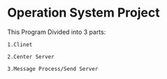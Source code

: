 # Operation System Project

This Program Divided into 3 parts:
  
	1.Clinet
  
	2.Center Server
  
	3.Message Process/Send Server
  
